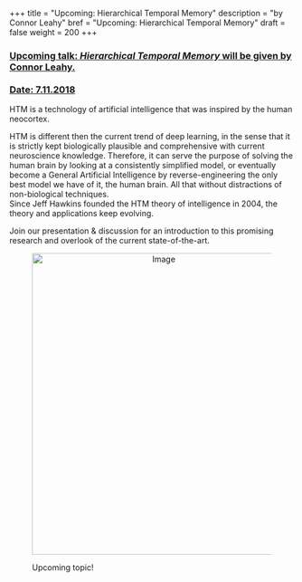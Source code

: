 +++
title = "Upcoming: Hierarchical Temporal Memory"
description = "by Connor Leahy"
bref = "Upcoming: Hierarchical Temporal Memory"
draft = false
weight = 200
+++

<h3 class="section-head" id="h-get-started"><a href="#h-get-started">
Upcoming talk: <i>Hierarchical Temporal Memory</i> will be given by Connor Leahy.
<br> <br>
Date: 7.11.2018

</a></h3>
<p>
HTM is a technology of artificial intelligence that was inspired by the human neocortex.

HTM is different then the current trend of deep learning, in the sense that it is strictly kept biologically plausible and comprehensive with current neuroscience knowledge.
Therefore, it can serve the purpose of solving the human brain by looking at a consistently simplified model, or eventually become a General Artificial Intelligence by reverse-engineering the only best model we have of it, the human brain. All that without distractions of non-biological techniques.<br>
Since Jeff Hawkins founded the HTM theory of intelligence in 2004, the theory and applications keep evolving.<br>

Join our presentation & discussion for an introduction to this promising research and overlook of the current state-of-the-art.
<br>
<figure>
  <p align="center">
  <img alt="Image" height="533" src="/img/htm.jpg" width="450">
    </p>
  <figcaption>
    Upcoming topic!
  </figcaption>
</figure>
</p>
